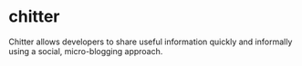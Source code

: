 chitter
=======

Chitter allows developers to share useful information quickly and informally using a social, micro-blogging approach.